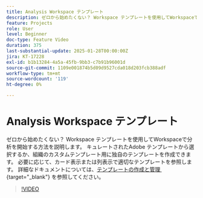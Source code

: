 ```yaml
---
title: Analysis Workspace テンプレート
description: ゼロから始めたくない？ Workspace テンプレートを使用してWorkspaceで分析を開始する方法を説明します。 キュレートされたAdobe テンプレートから選択するか、組織のカスタムテンプレート用に独自のテンプレートを作成できます。 必要に応じて、カード表示または列表示で適切なテンプレートを参照します。
feature: Projects
role: User
level: Beginner
doc-type: Feature Video
duration: 375
last-substantial-update: 2025-01-28T00:00:00Z
jira: KT-17228
exl-id: b1b13284-4a5a-45fb-9bb3-c7b91b96001d
source-git-commit: 1109e001874b5d09d9527cda018d203fcb388adf
workflow-type: tm+mt
source-wordcount: '119'
ht-degree: 0%

---
```


# Analysis Workspace テンプレート

ゼロから始めたくない？ Workspace テンプレートを使用してWorkspaceで分析を開始する方法を説明します。 キュレートされたAdobe テンプレートから選択するか、組織のカスタムテンプレート用に独自のテンプレートを作成できます。 必要に応じて、カード表示または列表示で適切なテンプレートを参照します。 詳細なドキュメントについては、[&#x200B; テンプレートの作成と管理 &#x200B;](https://experienceleague.adobe.com/ja/docs/analytics-platform/using/cja-workspace/templates/create-templates?lang=ja){target="_blank"} を参照してください。

>[!VIDEO](https://video.tv.adobe.com/v/3443171/?learn=on&enablevpops&captions=jpn)

